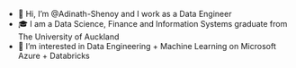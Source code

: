 - 👋 Hi, I’m @Adinath-Shenoy and I work as a Data Engineer
- 🎓 I am a Data Science, Finance and Information Systems graduate from The University of Auckland
- 👀 I’m interested in Data Engineering + Machine Learning on Microsoft Azure + Databricks

<!---
Adinath-Shenoy/Adinath-Shenoy is a ✨ special ✨ repository because its `README.md` (this file) appears on your GitHub profile.
You can click the Preview link to take a look at your changes.
--->
